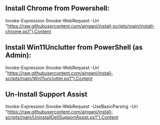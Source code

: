 ## Install Chrome from Powershell:
Invoke-Expression (Invoke-WebRequest -Uri "https://raw.githubusercontent.com/aingani/install-scripts/main/install-chrome.ps1").Content

## Install Win11Unclutter from PowerShell (as Admin):
Invoke-Expression (Invoke-WebRequest -Uri "https://raw.githubusercontent.com/aingani/install-scripts/main/Win11unclutter.ps1").Content

## Un-Install Support Assist
Invoke-Expression (Invoke-WebRequest -UseBasicParsing -Uri "https://raw.githubusercontent.com/aingani/install-scripts/main/UninstallDellSupportAssist.ps1").Content
